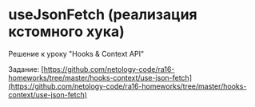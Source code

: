 # useJsonFetch (реализация кстомного хука)

Решение к уроку "Hooks & Context API"

Задание: [https://github.com/netology-code/ra16-homeworks/tree/master/hooks-context/use-json-fetch](https://github.com/netology-code/ra16-homeworks/tree/master/hooks-context/use-json-fetch)
